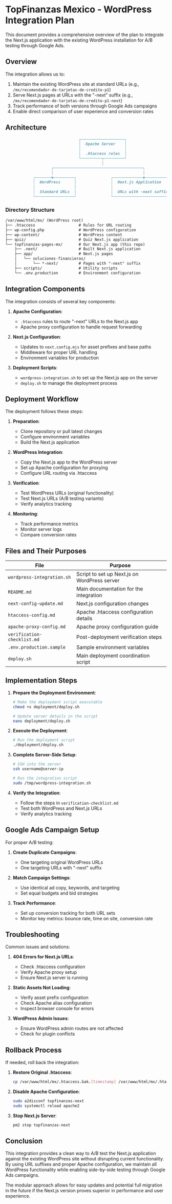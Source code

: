 # TopFinanzas Mexico - WordPress Integration Plan

This document provides a comprehensive overview of the plan to integrate the Next.js application with the existing WordPress installation for A/B testing through Google Ads.

## Overview

The integration allows us to:

1. Maintain the existing WordPress site at standard URLs (e.g., `/mx/recomendador-de-tarjetas-de-credito-p1`)
2. Serve Next.js pages at URLs with the "-next" suffix (e.g., `/mx/recomendador-de-tarjetas-de-credito-p1-next`)
3. Track performance of both versions through Google Ads campaigns
4. Enable direct comparison of user experience and conversion rates

## Architecture

```markdown
                                ┌───────────────────┐
                                │  Apache Server    │
                                │                   │
                                │  .htaccess rules  │
                                └─────────┬─────────┘
                                          │
                    ┌───────────────────────────────────────┐
                    │                                       │
            ┌───────▼─────────┐               ┌─────────────▼───────────┐
            │  WordPress      │               │  Next.js Application    │
            │                 │               │                         │
            │  Standard URLs  │               │  URLs with -next suffix │
            └─────────────────┘               └─────────────────────────┘
```

### Directory Structure

```markdown
/var/www/html/mx/ (WordPress root)
├── .htaccess                   # Rules for URL routing
├── wp-config.php               # WordPress configuration
├── wp-content/                 # WordPress content
├── quiz/                       # Quiz Next.js application
└── topfinanzas-pages-mx/       # Our Next.js app (this repo)
    ├── .next/                  # Built Next.js application
    ├── app/                    # Next.js pages
    │   └── soluciones-financieras/
    │       └── *-next/         # Pages with "-next" suffix
    ├── scripts/                # Utility scripts
    └── .env.production         # Environment configuration
```

## Integration Components

The integration consists of several key components:

1. **Apache Configuration**:
   - `.htaccess` rules to route "-next" URLs to the Next.js app
   - Apache proxy configuration to handle request forwarding

2. **Next.js Configuration**:
   - Updates to `next.config.mjs` for asset prefixes and base paths
   - Middleware for proper URL handling
   - Environment variables for production

3. **Deployment Scripts**:
   - `wordpress-integration.sh` to set up the Next.js app on the server
   - `deploy.sh` to manage the deployment process

## Deployment Workflow

The deployment follows these steps:

1. **Preparation**:
   - Clone repository or pull latest changes
   - Configure environment variables
   - Build the Next.js application

2. **WordPress Integration**:
   - Copy the Next.js app to the WordPress server
   - Set up Apache configuration for proxying
   - Configure URL routing via .htaccess

3. **Verification**:
   - Test WordPress URLs (original functionality)
   - Test Next.js URLs (A/B testing variants)
   - Verify analytics tracking

4. **Monitoring**:
   - Track performance metrics
   - Monitor server logs
   - Compare conversion rates

## Files and Their Purposes

| File | Purpose |
|------|---------|
| `wordpress-integration.sh` | Script to set up Next.js on WordPress server |
| `README.md` | Main documentation for the integration |
| `next-config-update.md` | Next.js configuration changes |
| `htaccess-config.md` | Apache .htaccess configuration details |
| `apache-proxy-config.md` | Apache proxy configuration guide |
| `verification-checklist.md` | Post-deployment verification steps |
| `.env.production.sample` | Sample environment variables |
| `deploy.sh` | Main deployment coordination script |

## Implementation Steps

1. **Prepare the Deployment Environment**:

   ```bash
   # Make the deployment script executable
   chmod +x deployment/deploy.sh
   
   # Update server details in the script
   nano deployment/deploy.sh
   ```

2. **Execute the Deployment**:

   ```bash
   # Run the deployment script
   ./deployment/deploy.sh
   ```

3. **Complete Server-Side Setup**:

   ```bash
   # SSH into the server
   ssh username@server-ip
   
   # Run the integration script
   sudo /tmp/wordpress-integration.sh
   ```

4. **Verify the Integration**:
   - Follow the steps in `verification-checklist.md`
   - Test both WordPress and Next.js URLs
   - Verify analytics tracking

## Google Ads Campaign Setup

For proper A/B testing:

1. **Create Duplicate Campaigns**:
   - One targeting original WordPress URLs
   - One targeting URLs with "-next" suffix

2. **Match Campaign Settings**:
   - Use identical ad copy, keywords, and targeting
   - Set equal budgets and bid strategies

3. **Track Performance**:
   - Set up conversion tracking for both URL sets
   - Monitor key metrics: bounce rate, time on site, conversion rate

## Troubleshooting

Common issues and solutions:

1. **404 Errors for Next.js URLs**:
   - Check .htaccess configuration
   - Verify Apache proxy setup
   - Ensure Next.js server is running

2. **Static Assets Not Loading**:
   - Verify asset prefix configuration
   - Check Apache alias configuration
   - Inspect browser console for errors

3. **WordPress Admin Issues**:
   - Ensure WordPress admin routes are not affected
   - Check for plugin conflicts

## Rollback Process

If needed, roll back the integration:

1. **Restore Original .htaccess**:

   ```bash
   cp /var/www/html/mx/.htaccess.bak.[timestamp] /var/www/html/mx/.htaccess
   ```

2. **Disable Apache Configuration**:

   ```bash
   sudo a2disconf topfinanzas-next
   sudo systemctl reload apache2
   ```

3. **Stop Next.js Server**:

   ```bash
   pm2 stop topfinanzas-next
   ```

## Conclusion

This integration provides a clean way to A/B test the Next.js application against the existing WordPress site without disrupting current functionality. By using URL suffixes and proper Apache configuration, we maintain all WordPress functionality while enabling side-by-side testing through Google Ads campaigns.

The modular approach allows for easy updates and potential full migration in the future if the Next.js version proves superior in performance and user experience.
